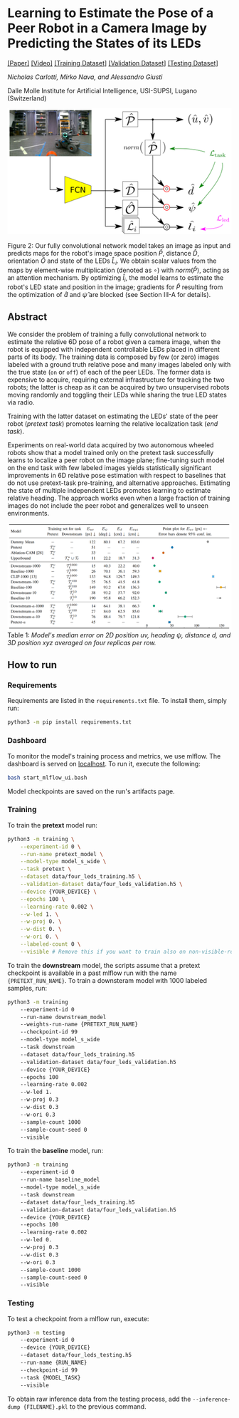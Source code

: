 # Learning to Estimate the Pose of a Peer Robot in a Camera Image by Predicting the States of its LEDs
[[Paper]](https://github.com/idsia-robotics/ssl-pretext-multi-led) [[Video]](https://drive.switch.ch/index.php/s/i5g6ktTii6Xil3L) [[Training Dataset]](https://drive.switch.ch/index.php/s/Ck05KNJcblCUaXd) [[Validation Dataset]](https://drive.switch.ch/index.php/s/i7fUIk1mhIIHpbs) [[Testing Dataset]](https://drive.switch.ch/index.php/s/wSUQrmhJZWoJC4F) 

_Nicholas Carlotti, Mirko Nava, and Alessandro Giusti_

Dalle Molle Institute for Artificial Intelligence, USI-SUPSI, Lugano (Switzerland)

![Neural network architecture](arch.png)

Figure 2: Our fully convolutional network model takes an image as input and predicts maps for the robot's image space position $\hat{P}$, distance $\hat{D}$, orientation $\hat{O}$ and state of the LEDs $\hat{L}_i$. We obtain scalar values from the maps by element-wise multiplication (denoted as $\circ$) with $norm(\hat{P})$, acting as an attention mechanism. By optimizing $\hat{l}_i$, the model learns to estimate the robot's LED state and position in the image; gradients for $\hat{P}$ resulting from the optimization of $\hat{d}$ and $\hat{\psi}$ are blocked (see Section III-A for details).

## Abstract
We consider the problem of training a fully convolutional network to estimate the relative 6D pose of a robot given a camera image, when the robot is equipped with independent controllable LEDs placed in different parts of its body.  The training data is composed by few (or zero) images labeled with a ground truth relative pose and many images labeled only with the true state (`on` or `off`) of each of the peer LEDs.  The former data is expensive to acquire, requiring external infrastructure for tracking the two robots; the latter is cheap as it can be acquired by two unsupervised robots moving randomly and toggling their LEDs while sharing the true LED states via radio.

Training with the latter dataset on estimating the LEDs' state of the peer robot (_pretext task_) promotes learning the relative localization task (_end task_).

Experiments on real-world data acquired by two autonomous wheeled robots show that a model trained only on the pretext task successfully learns to localize a peer robot on the image plane; fine-tuning such model on the end task with few labeled images yields statistically significant improvements in 6D relative pose estimation with respect to baselines that do not use pretext-task pre-training, and alternative approaches. 
Estimating the state of multiple independent LEDs promotes learning to estimate relative heading.
The approach works even when a large fraction of training images do not include the peer robot and generalizes well to unseen environments.

![Results table](table.png)
Table 1: _Model's median error on 2D position $uv$, heading $\psi$, distance $d$, and 3D position $xyz$ averaged on four replicas per row._

## How to run

### Requirements
Requirements are listed in the `requirements.txt` file. To install them, simply run:

```bash
python3 -m pip install requirements.txt
```


### Dashboard
To monitor the model's training process and metrics, we use mlflow. The dashboard is served on [localhost](http://localhost:5000/). To run it, execute the following:

```bash
bash start_mlflow_ui.bash
```

Model checkpoints are saved on the run's artifacts page.

### Training
To train the __pretext__ model run:

```bash
python3 -m training \
    --experiment-id 0 \
    --run-name pretext_model \
    --model-type model_s_wide \
    --task pretext \
    --dataset data/four_leds_training.h5 \
    --validation-dataset data/four_leds_validation.h5 \
    --device {YOUR_DEVICE} \
    --epochs 100 \
    --learning-rate 0.002 \
    --w-led 1. \
    --w-proj 0. \
    --w-dist 0. \
    --w-ori 0. \
    --labeled-count 0 \
    --visible # Remove this if you want to train also on non-visible-robot images 
```
To train the __downstream__ model, the scripts assume that a pretext checkpoint is available in a past mlflow run with the name `{PRETEXT_RUN_NAME}`. To train a downsteram model with 1000 labeled samples, run:

```bash
python3 -m training
    --experiment-id 0
    --run-name downstream_model
    --weights-run-name {PRETEXT_RUN_NAME}
    --checkpoint-id 99
    --model-type model_s_wide
    --task downstream
    --dataset data/four_leds_training.h5
    --validation-dataset data/four_leds_validation.h5
    --device {YOUR_DEVICE}
    --epochs 100
    --learning-rate 0.002
    --w-led 1.
    --w-proj 0.3
    --w-dist 0.3
    --w-ori 0.3
    --sample-count 1000
    --sample-count-seed 0
    --visible
```

To train the __baseline__ model, run:
```bash
python3 -m training
    --experiment-id 0
    --run-name baseline_model
    --model-type model_s_wide
    --task downstream
    --dataset data/four_leds_training.h5
    --validation-dataset data/four_leds_validation.h5
    --device {YOUR_DEVICE}
    --epochs 100
    --learning-rate 0.002
    --w-led 0.
    --w-proj 0.3
    --w-dist 0.3
    --w-ori 0.3
    --sample-count 1000
    --sample-count-seed 0
    --visible
```

### Testing
To test a checkpoint from a mlflow run, execute:

```bash
python3 -m testing
    --experiment-id 0
    --device {YOUR_DEVICE}
    --dataset data/four_leds_testing.h5
    --run-name {RUN_NAME}
    --checkpoint-id 99
    --task {MODEL_TASK}
    --visible

```

To obtain raw inference data from the testing process, add the `--inference-dump {FILENAME}.pkl` to the previous command.
